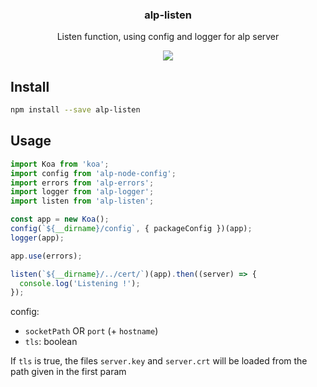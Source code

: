<h3 align="center">
  alp-listen
</h3>

<p align="center">
  Listen function, using config and logger for alp server
</p>

<p align="center">
  <a href="https://npmjs.org/package/alp-listen"><img src="https://img.shields.io/npm/v/alp-listen.svg?style=flat-square"></a>
</p>

## Install

```sh
npm install --save alp-listen
```

## Usage

```js
import Koa from 'koa';
import config from 'alp-node-config';
import errors from 'alp-errors';
import logger from 'alp-logger';
import listen from 'alp-listen';

const app = new Koa();
config(`${__dirname}/config`, { packageConfig })(app);
logger(app);

app.use(errors);

listen(`${__dirname}/../cert/`)(app).then((server) => {
  console.log('Listening !');
});
```

config:

- `socketPath` OR `port` (+ `hostname`)
- `tls`: boolean

If `tls` is true, the files `server.key` and `server.crt`
will be loaded from the path given in the first param
